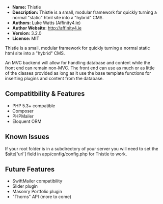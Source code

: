 - **Name:** Thistle
- **Description:** Thistle is a small, modular framework for quickly turning a normal "static" html site into a "hybrid" CMS.
- **Authors:** Luke Watts (Affinity4.ie)
- **Author Website:** http://affinity4.ie
- **Version:** 3.2.0
- **License:** MIT

Thistle is a small, modular framework for quickly turning a normal static html site into a "hybrid" CMS.

An MVC backend will allow for handling database and content while the front end can remain non-MVC. The front end can use as much or as little of the classes provided as long as it use the base template functions for inserting plugins and content from the database.

Compatitbility & Features
-------------------------
- PHP 5.3+ compatible
- Composer
- PHPMailer
- Eloquent ORM

Known Issues
------------
If your root folder is in a subdirectory of your server you will need to set the $site['url'] field in app/config/config.php for Thistle to work.

Future Features
---------------
- SwiftMailer compatibility
- Slider plugin
- Masonry Portfolio plugin
- "Thorns" API (more to come)